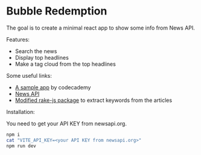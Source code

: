 # Bubble Redemption

The goal is to create a minimal react app to show some info from News API.

Features:

- Search the news
- Display top headlines
- Make a tag cloud from the top headlines

Some useful links:

- [A sample app](https://reddit-client.netlify.app/) by codecademy
- [News API](https://newsapi.org/)
- [Modified rake-js package](https://www.npmjs.com/package/@shopping24/rake-js/v/2.0.0) to extract keywords from the articles

Installation:

You need to get your API KEY from newsapi.org.

```bash
npm i
cat "VITE_API_KEY=<your API KEY from newsapi.org>"
npm run dev
```
